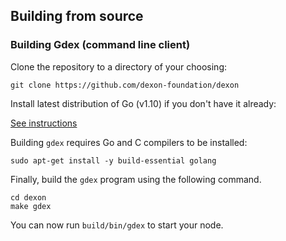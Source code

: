 <!--
## Installing from PPA

```shell
sudo apt-get install software-properties-common
sudo add-apt-repository -y ppa:ethereum/ethereum
sudo apt-get update
sudo apt-get install ethereum
```

If you want to stay on the bleeding edge, install the `ethereum-unstable` package instead.

After installing, run `gdex account new` to create an account on your node.

You should now be able to run `gdex` and connect to the network.

Make sure to check the different options and commands with `gdex --help`

You can alternatively install only the `gdex` CLI with `apt-get install gdex` if you don't want to install the other utilities (`bootnode`, `evm`, `disasm`, `rlpdump`, `ethtest`).
-->
## Building from source

### Building Gdex (command line client)

Clone the repository to a directory of your choosing:

```shell
git clone https://github.com/dexon-foundation/dexon
```
Install latest distribution of Go (v1.10) if you don't have it already:

[See instructions](https://github.com/dexon-foundation/dexon/wiki/Installing-Go#ubuntu)

Building `gdex` requires Go and C compilers to be installed:

```shell
sudo apt-get install -y build-essential golang
```

Finally, build the `gdex` program using the following command.
```shell
cd dexon
make gdex
```

You can now run `build/bin/gdex` to start your node.